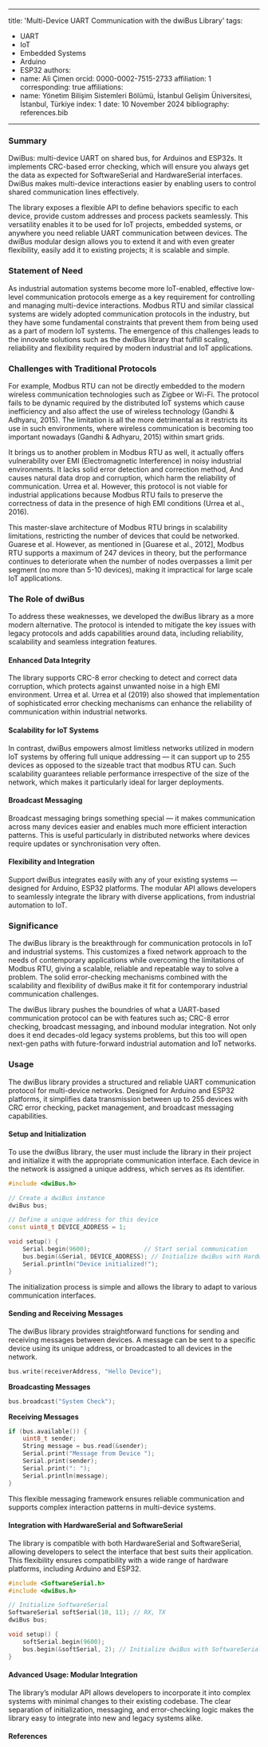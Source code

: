 
---
title: 'Multi-Device UART Communication with the dwiBus Library'
tags:
  - UART
  - IoT
  - Embedded Systems
  - Arduino
  - ESP32
authors:
  - name: Ali Çimen
    orcid: 0000-0002-7515-2733
    affiliation: 1
    corresponding: true
affiliations:
  - name: Yönetim Bilişim Sistemleri Bölümü, İstanbul Gelişim Üniversitesi, İstanbul, Türkiye
    index: 1
date: 10 November 2024
bibliography: references.bib
---

### Summary

DwiBus: multi-device UART on shared bus, for Arduinos and ESP32s. It implements CRC-based error checking, which will ensure you always get the data as expected for SoftwareSerial and HardwareSerial interfaces. DwiBus makes multi-device interactions easier by enabling users to control shared communication lines effectively.

The library exposes a flexible API to define behaviors specific to each device, provide custom addresses and process packets seamlessly. This versatility enables it to be used for IoT projects, embedded systems, or anywhere you need reliable UART communication between devices. The dwiBus modular design allows you to extend it and with even greater flexibility, easily add it to existing projects; it is scalable and simple.

### Statement of Need

As industrial automation systems become more IoT-enabled, effective low-level communication protocols emerge as a key requirement for controlling and managing multi-device interactions. Modbus RTU and similar classical systems are widely adopted communication protocols in the industry, but they have some fundamental constraints that prevent them from being used as a part of modern IoT systems. The emergence of this challenges leads to the innovate solutions such as the dwiBus library that fulfill scaling, reliability and flexibility required by modern industrial and IoT applications.

### Challenges with Traditional Protocols

For example, Modbus RTU can not be directly embedded to the modern wireless communication technologies such as Zigbee or Wi-Fi. The protocol fails to be dynamic required by the distributed IoT systems which cause inefficiency and also affect the use of wireless technology (Gandhi & Adhyaru, 2015). The limitation is all the more detrimental as it restricts its use in such environments, where wireless communication is becoming too important nowadays (Gandhi & Adhyaru, 2015) within smart grids.

It brings us to another problem in Modbus RTU as well, it actually offers vulnerability over EMI (Electromagnetic Interference) in noisy industrial environments. It lacks solid error detection and correction method, And causes natural data drop and corruption, which harm the reliability of communication. Urrea et al. However, this protocol is not viable for industrial applications because Modbus RTU fails to preserve the correctness of data in the presence of high EMI conditions (Urrea et al., 2016).

This master-slave architecture of Modbus RTU brings in scalability limitations, restricting the number of devices that could be networked. Guarese et al. However, as mentioned in [Guarese et al., 2012], Modbus RTU supports a maximum of 247 devices in theory, but the performance continues to deteriorate when the number of nodes overpasses a limit per segment (no more than 5-10 devices), making it impractical for large scale IoT applications.

### The Role of dwiBus

To address these weaknesses, we developed the dwiBus library as a more modern alternative. The protocol is intended to mitigate the key issues with legacy protocols and adds capabilities around data, including reliability, scalability and seamless integration features.

#### Enhanced Data Integrity

The library supports CRC-8 error checking to detect and correct data corruption, which protects against unwanted noise in a high EMI environment. Urrea et al. Urrea et al (2019) also showed that implementation of sophisticated error checking mechanisms can enhance the reliability of communication within industrial networks.

#### Scalability for IoT Systems

In contrast, dwiBus empowers almost limitless networks utilized in modern IoT systems by offering full unique addressing — it can support up to 255 devices as opposed to the sizeable tract that modbus RTU can. Such scalability guarantees reliable performance irrespective of the size of the network, which makes it particularly ideal for larger deployments.

#### Broadcast Messaging

Broadcast messaging brings something special — it makes communication across many devices easier and enables much more efficient interaction patterns. This is useful particularly in distributed networks where devices require updates or synchronisation very often.

#### Flexibility and Integration

Support dwiBus integrates easily with any of your existing systems — designed for Arduino, ESP32 platforms. The modular API allows developers to seamlessly integrate the library with diverse applications, from industrial automation to IoT.

### Significance

The dwiBus library is the breakthrough for communication protocols in IoT and industrial systems. This customizes a fixed network approach to the needs of contemporary applications while overcoming the limitations of Modbus RTU, giving a scalable, reliable and repeatable way to solve a problem. The solid error-checking mechanisms combined with the scalability and flexibility of dwiBus make it fit for contemporary industrial communication challenges.

The dwiBus library pushes the boundries of what a UART-based communication protocol can be with features such as; CRC-8 error checking, broadcast messaging, and inbound modular integration. Not only does it end decades-old legacy systems problems, but this too will open next-gen paths with future-forward industrial automation and IoT networks.

### Usage

The dwiBus library provides a structured and reliable UART communication protocol for multi-device networks. Designed for Arduino and ESP32 platforms, it simplifies data transmission between up to 255 devices with CRC error checking, packet management, and broadcast messaging capabilities.

#### Setup and Initialization

To use the dwiBus library, the user must include the library in their project and initialize it with the appropriate communication interface. Each device in the network is assigned a unique address, which serves as its identifier.

```cpp
#include <dwiBus.h>

// Create a dwiBus instance
dwiBus bus;

// Define a unique address for this device
const uint8_t DEVICE_ADDRESS = 1;

void setup() {
    Serial.begin(9600);               // Start serial communication
    bus.begin(&Serial, DEVICE_ADDRESS); // Initialize dwiBus with HardwareSerial and address
    Serial.println("Device initialized!");
}
```

The initialization process is simple and allows the library to adapt to various communication interfaces.

#### Sending and Receiving Messages

The dwiBus library provides straightforward functions for sending and receiving messages between devices. A message can be sent to a specific device using its unique address, or broadcasted to all devices in the network.

```cpp
bus.write(receiverAddress, "Hello Device");
```

**Broadcasting Messages**
```cpp
bus.broadcast("System Check");
```

**Receiving Messages**
```cpp
if (bus.available()) {
    uint8_t sender;
    String message = bus.read(&sender);
    Serial.print("Message from Device ");
    Serial.print(sender);
    Serial.print(": ");
    Serial.println(message);
}
```

This flexible messaging framework ensures reliable communication and supports complex interaction patterns in multi-device systems.

#### Integration with HardwareSerial and SoftwareSerial

The library is compatible with both HardwareSerial and SoftwareSerial, allowing developers to select the interface that best suits their application. This flexibility ensures compatibility with a wide range of hardware platforms, including Arduino and ESP32.

```cpp
#include <SoftwareSerial.h>
#include <dwiBus.h>

// Initialize SoftwareSerial
SoftwareSerial softSerial(10, 11); // RX, TX
dwiBus bus;

void setup() {
    softSerial.begin(9600);
    bus.begin(&softSerial, 2); // Initialize dwiBus with SoftwareSerial and address
}
```

#### Advanced Usage: Modular Integration

The library’s modular API allows developers to incorporate it into complex systems with minimal changes to their existing codebase. The clear separation of initialization, messaging, and error-checking logic makes the library easy to integrate into new and legacy systems alike.


#### References
